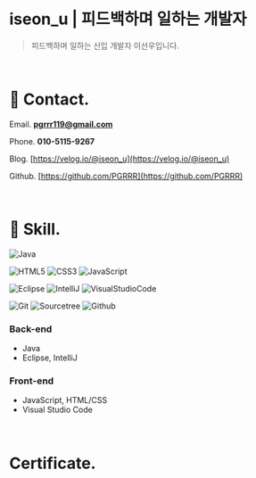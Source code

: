 # iseon_u | 피드백하며 일하는 개발자

>피드백하며 일하는 신입 개발자 이선우입니다.

</br>

# 📍 Contact.

Email. **pgrrr119@gmail.com**

Phone. **010-5115-9267**

Blog. [https://velog.io/@iseon_u](https://velog.io/@iseon_u)

Github. [https://github.com/PGRRR](https://github.com/PGRRR)

</br>

# 📍 Skill.
![Java](https://img.shields.io/badge/Java-007396.svg?&style=for-the-badge&logo=java&logoColor=white)

![HTML5](https://img.shields.io/badge/HTML5-E34F26.svg?&style=for-the-badge&logo=HTML5&logoColor=white)
![CSS3](https://img.shields.io/badge/CSS3-1572B6.svg?&style=for-the-badge&logo=CSS3&logoColor=white)
![JavaScript](https://img.shields.io/badge/JavaScript-F7DF1E.svg?&style=for-the-badge&logo=JavaScript&logoColor=black)

![Eclipse](https://img.shields.io/badge/Eclipse-white.svg?style=flat-square&logo=Eclipse&logoColor=2C2255)
![IntelliJ](https://img.shields.io/badge/IntelliJ-white.svg?style=flat-square&logo=IntelliJIDEA&logoColor=black)
![VisualStudioCode](https://img.shields.io/badge/VS%20Code-black.svg?style=flat-square&logo=VisualStudioCode&logoColor=007ACC)

![Git](https://img.shields.io/badge/Git-beige.svg?style=flat-square&logo=Git&logoColor=F05032)
![Sourcetree](https://img.shields.io/badge/Sourcetree-white.svg?style=flat-square&logo=Sourcetree&logoColor=0052CC)
![Github](https://img.shields.io/badge/Github-181717.svg?style=flat-square&logo=Github&logoColor=white)


### Back-end

- Java
- Eclipse, IntelliJ

### Front-end

- JavaScript, HTML/CSS
- Visual Studio Code

</br>

# C**ertificate.**
